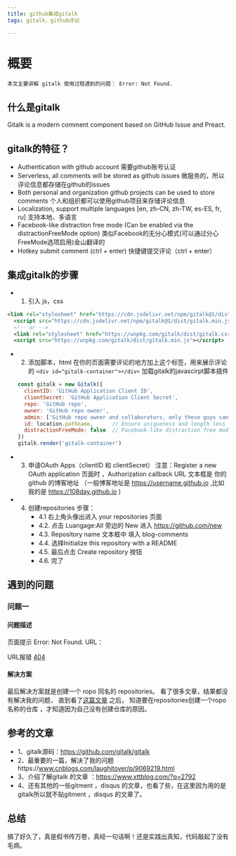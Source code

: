 ```yaml
---
title: github集成gitalk
tags: gitalk，github评论

---
```


# 概要
 	本文主要讲解 gitalk 使用过程遇到的问题： Error: Not Found.
## 什么是gitalk
Gitalk is a modern comment component based on GitHub Issue and Preact.
## gitalk的特征？

+ Authentication with github account
 需要github账号认证
+ Serverless, all comments will be stored as github issues 
微服务的，所以评论信息都存储在github的issues
+ Both personal and organization github projects can be used to store comments
个人和组织都可以使用github项目来存储评论信息
+ Localization, support multiple languages [en, zh-CN, zh-TW, es-ES, fr, ru]
支持本地、多语言
+ Facebook-like distraction free mode (Can be enabled via the distractionFreeMode option)
 	类似Facebook的无分心模式(可以通过分心FreeMode选项启用)金山翻译的
+ Hotkey submit comment (ctrl + enter)
	快捷键提交评论（ctrl + enter）
## 集成gitalk的步骤

+ 1. 引入 js，css 
``` xml
<link rel="stylesheet" href="https://cdn.jsdelivr.net/npm/gitalk@1/dist/gitalk.css">
  <script src="https://cdn.jsdelivr.net/npm/gitalk@1/dist/gitalk.min.js"></script>
  <!-- or -->
  <link rel="stylesheet" href="https://unpkg.com/gitalk/dist/gitalk.css">
  <script src="https://unpkg.com/gitalk/dist/gitalk.min.js"></script>
 ```

+ 2. 添加脚本，html 
在你的页面需要评论的地方加上这个标签，用来展示评论的
`<div id="gitalk-container"></div>`
加载gitalk的javascirpt脚本插件

    ``` javascript 
    const gitalk = new Gitalk({
      clientID: 'GitHub Application Client ID',
      clientSecret: 'GitHub Application Client Secret',
      repo: 'GitHub repo',
      owner: 'GitHub repo owner',
      admin: ['GitHub repo owner and collaborators, only these guys can initialize github issues'],
      id: location.pathname,      // Ensure uniqueness and length less than 50
      distractionFreeMode: false  // Facebook-like distraction free mode
    })
    gitalk.render('gitalk-container') 
    ```
+ 3. 申请OAuth Apps（clientID 和 clientSecret）
    注意：Register a new OAuth application 页面时 ，Authorization callback URL 文本框是 你的github 的博客地址 （一般博客地址是 https://username.github.io ,比如我的是 https://108day.github.io )
+ 4. 创建repositories 
步骤：
        + 4.1 右上角头像出进入 your repositories 页面
        + 4.2. 点击 Luangage:All 旁边的 New 进入 https://github.com/new 
        + 4.3. Repository name 文本框中 填入 blog-comments  
        + 4.4. 选择Initialize this repository with a README 
        + 4.5. 最后点击 Create repository 按钮  
        + 4.6. 完了 
               
## 遇到的问题

### 问题一

#### 问题描述

页面提示 Error: Not Found. URL：
    
URL报错 [404](https://api.github.com/repos/108day/blog-comments/issues?client_id=1f02192554bde9b07bf8&client_secret=bc467ba8d75e23cc041adc841401382b6d41aa28&labels=gitment,%2F2018%2F12%2F06%2Fmarkdonw.html&t=1544105334346 )
    
#### 解决方案
最后解决方案就是创建一个 ropo 同名的 repositories。
看了很多文章，结果都没有解决我的问题，
直到看了[这篇文章](https://www.cnblogs.com/laughitover/p/9069219.html/) 之后，
知道要在repositories创建一个ropo名称的仓库 ，才知道因为自己没有创建仓库的原因。

## 参考的文章

- 1、gitalk源码：https://github.com/gitalk/gitalk
- 2、最重要的一篇，解决了我的问题https://www.cnblogs.com/laughitover/p/9069219.html
- 3、介绍了解gitalk 的文章 ：https://www.xttblog.com/?p=2792
- 4、还有其他的一些gitment ，disqus 的文章，也看了些，在这里因为用的是gitalk所以就不贴gitment ，disqus 的文章了。

## 总结

搞了好久了，真是假书传万卷，真经一句话啊！还是实践出真知，代码敲起了没有毛病。


